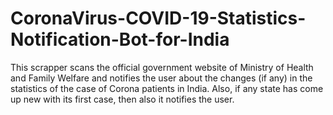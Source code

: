 # CoronaVirus-COVID-19-Statistics-Notification-Bot-for-India
This scrapper scans the official government website of Ministry of Health and Family Welfare and notifies the user about the changes (if any) in the statistics of the case of Corona patients in India.
Also, if any state has come up new with its first case, then also it notifies the user.

